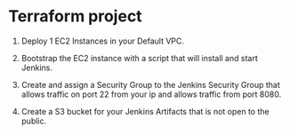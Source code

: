 # Terraform project
1. Deploy 1 EC2 Instances in your Default VPC.

2. Bootstrap the EC2 instance with a script that will install and start Jenkins. 

3. Create and assign a Security Group to the Jenkins Security Group that allows traffic on port 22 from your ip and allows traffic from port 8080.

4. Create a S3 bucket for your Jenkins Artifacts that is not open to the public.
